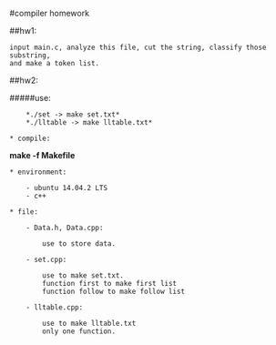 #compiler homework

##hw1:

	input main.c, analyze this file, cut the string, classify those substring,
	and make a token list.

##hw2:

#####use:

		*./set -> make set.txt*
		*./lltable -> make lltable.txt*

	* compile:

**make -f Makefile**

	* environment:

		- ubuntu 14.04.2 LTS
		- c++

	* file:

		- Data.h, Data.cpp:

			use to store data.

		- set.cpp:

			use to make set.txt.
			function first to make first list
			function follow to make follow list

		- lltable.cpp:

			use to make lltable.txt
			only one function.
